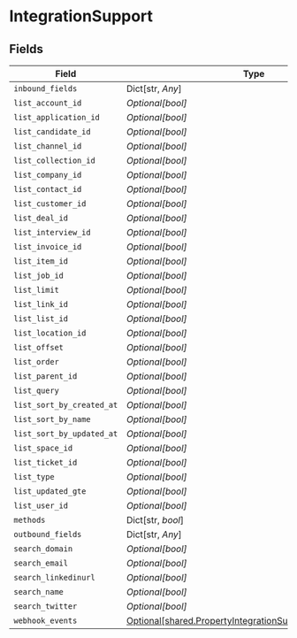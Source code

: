 # IntegrationSupport


## Fields

| Field                                                                                                                      | Type                                                                                                                       | Required                                                                                                                   | Description                                                                                                                |
| -------------------------------------------------------------------------------------------------------------------------- | -------------------------------------------------------------------------------------------------------------------------- | -------------------------------------------------------------------------------------------------------------------------- | -------------------------------------------------------------------------------------------------------------------------- |
| `inbound_fields`                                                                                                           | Dict[str, *Any*]                                                                                                           | :heavy_minus_sign:                                                                                                         | N/A                                                                                                                        |
| `list_account_id`                                                                                                          | *Optional[bool]*                                                                                                           | :heavy_minus_sign:                                                                                                         | N/A                                                                                                                        |
| `list_application_id`                                                                                                      | *Optional[bool]*                                                                                                           | :heavy_minus_sign:                                                                                                         | N/A                                                                                                                        |
| `list_candidate_id`                                                                                                        | *Optional[bool]*                                                                                                           | :heavy_minus_sign:                                                                                                         | N/A                                                                                                                        |
| `list_channel_id`                                                                                                          | *Optional[bool]*                                                                                                           | :heavy_minus_sign:                                                                                                         | N/A                                                                                                                        |
| `list_collection_id`                                                                                                       | *Optional[bool]*                                                                                                           | :heavy_minus_sign:                                                                                                         | N/A                                                                                                                        |
| `list_company_id`                                                                                                          | *Optional[bool]*                                                                                                           | :heavy_minus_sign:                                                                                                         | N/A                                                                                                                        |
| `list_contact_id`                                                                                                          | *Optional[bool]*                                                                                                           | :heavy_minus_sign:                                                                                                         | N/A                                                                                                                        |
| `list_customer_id`                                                                                                         | *Optional[bool]*                                                                                                           | :heavy_minus_sign:                                                                                                         | N/A                                                                                                                        |
| `list_deal_id`                                                                                                             | *Optional[bool]*                                                                                                           | :heavy_minus_sign:                                                                                                         | N/A                                                                                                                        |
| `list_interview_id`                                                                                                        | *Optional[bool]*                                                                                                           | :heavy_minus_sign:                                                                                                         | N/A                                                                                                                        |
| `list_invoice_id`                                                                                                          | *Optional[bool]*                                                                                                           | :heavy_minus_sign:                                                                                                         | N/A                                                                                                                        |
| `list_item_id`                                                                                                             | *Optional[bool]*                                                                                                           | :heavy_minus_sign:                                                                                                         | N/A                                                                                                                        |
| `list_job_id`                                                                                                              | *Optional[bool]*                                                                                                           | :heavy_minus_sign:                                                                                                         | N/A                                                                                                                        |
| `list_limit`                                                                                                               | *Optional[bool]*                                                                                                           | :heavy_minus_sign:                                                                                                         | N/A                                                                                                                        |
| `list_link_id`                                                                                                             | *Optional[bool]*                                                                                                           | :heavy_minus_sign:                                                                                                         | N/A                                                                                                                        |
| `list_list_id`                                                                                                             | *Optional[bool]*                                                                                                           | :heavy_minus_sign:                                                                                                         | N/A                                                                                                                        |
| `list_location_id`                                                                                                         | *Optional[bool]*                                                                                                           | :heavy_minus_sign:                                                                                                         | N/A                                                                                                                        |
| `list_offset`                                                                                                              | *Optional[bool]*                                                                                                           | :heavy_minus_sign:                                                                                                         | N/A                                                                                                                        |
| `list_order`                                                                                                               | *Optional[bool]*                                                                                                           | :heavy_minus_sign:                                                                                                         | N/A                                                                                                                        |
| `list_parent_id`                                                                                                           | *Optional[bool]*                                                                                                           | :heavy_minus_sign:                                                                                                         | N/A                                                                                                                        |
| `list_query`                                                                                                               | *Optional[bool]*                                                                                                           | :heavy_minus_sign:                                                                                                         | N/A                                                                                                                        |
| `list_sort_by_created_at`                                                                                                  | *Optional[bool]*                                                                                                           | :heavy_minus_sign:                                                                                                         | N/A                                                                                                                        |
| `list_sort_by_name`                                                                                                        | *Optional[bool]*                                                                                                           | :heavy_minus_sign:                                                                                                         | N/A                                                                                                                        |
| `list_sort_by_updated_at`                                                                                                  | *Optional[bool]*                                                                                                           | :heavy_minus_sign:                                                                                                         | N/A                                                                                                                        |
| `list_space_id`                                                                                                            | *Optional[bool]*                                                                                                           | :heavy_minus_sign:                                                                                                         | N/A                                                                                                                        |
| `list_ticket_id`                                                                                                           | *Optional[bool]*                                                                                                           | :heavy_minus_sign:                                                                                                         | N/A                                                                                                                        |
| `list_type`                                                                                                                | *Optional[bool]*                                                                                                           | :heavy_minus_sign:                                                                                                         | N/A                                                                                                                        |
| `list_updated_gte`                                                                                                         | *Optional[bool]*                                                                                                           | :heavy_minus_sign:                                                                                                         | N/A                                                                                                                        |
| `list_user_id`                                                                                                             | *Optional[bool]*                                                                                                           | :heavy_minus_sign:                                                                                                         | N/A                                                                                                                        |
| `methods`                                                                                                                  | Dict[str, *bool*]                                                                                                          | :heavy_minus_sign:                                                                                                         | N/A                                                                                                                        |
| `outbound_fields`                                                                                                          | Dict[str, *Any*]                                                                                                           | :heavy_minus_sign:                                                                                                         | N/A                                                                                                                        |
| `search_domain`                                                                                                            | *Optional[bool]*                                                                                                           | :heavy_minus_sign:                                                                                                         | N/A                                                                                                                        |
| `search_email`                                                                                                             | *Optional[bool]*                                                                                                           | :heavy_minus_sign:                                                                                                         | N/A                                                                                                                        |
| `search_linkedinurl`                                                                                                       | *Optional[bool]*                                                                                                           | :heavy_minus_sign:                                                                                                         | N/A                                                                                                                        |
| `search_name`                                                                                                              | *Optional[bool]*                                                                                                           | :heavy_minus_sign:                                                                                                         | N/A                                                                                                                        |
| `search_twitter`                                                                                                           | *Optional[bool]*                                                                                                           | :heavy_minus_sign:                                                                                                         | N/A                                                                                                                        |
| `webhook_events`                                                                                                           | [Optional[shared.PropertyIntegrationSupportWebhookEvents]](../../models/shared/propertyintegrationsupportwebhookevents.md) | :heavy_minus_sign:                                                                                                         | N/A                                                                                                                        |